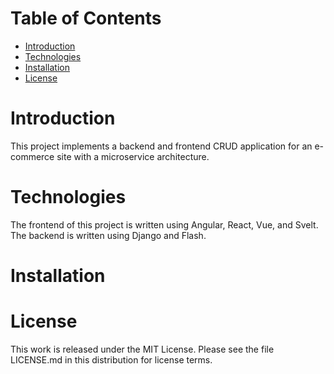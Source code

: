 # Table of Contents
* [Introduction](#Introduction)
* [Technologies](#Technologies)
* [Installation](#Installation)
* [License](#License)

# Introduction
This project implements a backend and frontend CRUD application for an e-commerce site with a microservice architecture.

# Technologies
The frontend of this project is written using Angular, React, Vue, and Svelt.
The backend is written using Django and Flash.

# Installation

# License
This work is released under the MIT License. Please see the file LICENSE.md in this distribution for license terms.
